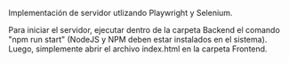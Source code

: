 Implementación de servidor utlizando Playwright y Selenium.

Para iniciar el servidor, ejecutar dentro de la carpeta Backend el comando "npm run start" (NodeJS y NPM deben estar instalados en el sistema).
Luego, simplemente abrir el archivo index.html en la carpeta Frontend.
